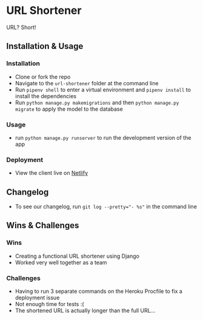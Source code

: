 # URL Shortener

URL? Short!

## Installation & Usage

### Installation

* Clone or fork the repo
* Navigate to the `url-shortener` folder at the command line 
* Run `pipenv shell` to enter a virtual environment and `pipenv install` to install the dependencies
* Run `python manage.py makemigrations` and then `python manage.py migrate` to apply the model to the database

### Usage

* run `python manage.py runserver` to run the development version of the app


### Deployment

* View the client live on [Netlify](https://url-short-url.herokuapp.com/) 

## Changelog

* To see our changelog, run `git log --pretty="- %s"` in the command line

## Wins & Challenges

### Wins

* Creating a functional URL shortener using Django
* Worked very well together as a team

### Challenges

* Having to run 3 separate commands on the Heroku Procfile to fix a deployment issue
* Not enough time for tests :(
* The shortened URL is actually longer than the full URL... 

